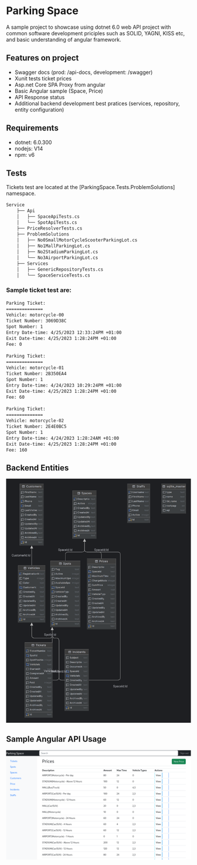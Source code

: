 # Parking Space

A sample project to showcase using dotnet 6.0 web API project with common software development priciples
such as SOLID, YAGNI, KISS etc, and basic understanding of angular framework.

## Features on project
* Swagger docs (prod: /api-docs, development: /swagger)
* Xunit tests ticket prices
* Asp.net Core SPA Proxy from angular
* Basic Angular sample (Space, Price)
* API Response status
* Additional backend development best pratices (services, repository, entity configuration)

## Requirements

* dotnet: 6.0.300
* nodejs: V14
* npm: v6


## Tests

Tickets test are located at the [ParkingSpace.Tests.ProblemSolutions] namespace.

```
Service
    ├── Api
    │   ├── SpaceApiTests.cs
    │   └── SpotApiTests.cs
    ├── PriceResolverTests.cs
    ├── ProblemSolutions
    │   ├── No0SmallMotorCycleScooterParkingLot.cs
    │   ├── No1MallParkingLot.cs
    │   ├── No2StadiumParkingLot.cs
    │   └── No3AirportParkingLot.cs
    ├── Services
    │   ├── GenericRepositoryTests.cs
    │   └── SpaceServiceTests.cs
```

### Sample ticket test are:

```
Parking Ticket:
==============
Vehicle: motorcycle-00
Ticket Number: 3069D38C
Spot Number: 1
Entry Date-time: 4/25/2023 12:33:24PM +01:00
Exit Date-time: 4/25/2023 1:28:24PM +01:00
Fee: 0

Parking Ticket:
==============
Vehicle: motorcycle-01
Ticket Number: 2B350EA4
Spot Number: 1
Entry Date-time: 4/24/2023 10:29:24PM +01:00
Exit Date-time: 4/25/2023 1:28:24PM +01:00
Fee: 60

Parking Ticket:
==============
Vehicle: motorcycle-02
Ticket Number: 2E4E0BC5
Spot Number: 1
Entry Date-time: 4/24/2023 1:28:24AM +01:00
Exit Date-time: 4/25/2023 1:28:24PM +01:00
Fee: 160
```


## Backend Entities

![Entities](./docs/entities.png)


## Sample Angular API Usage

![Sample UI](./docs/angular.png)
